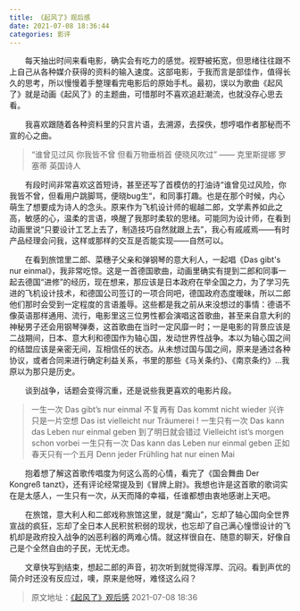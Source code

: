 ```yaml
---
title: 《起风了》观后感
date: 2021-07-08 18:36:44
categories: 影评
---
```


&emsp;&emsp;每天抽出时间来看电影，确实会有吃力的感觉。视野被拓宽，但思绪往往跟不上自己从各种媒介获得的资料的输入速度。这部电影，于我而言是部佳作，值得长久的思考，所以慢慢着手整理看完电影后的原始手札。最初，误以为歌曲《起风了》就是动画《起风了》的主题曲，可惜那时不喜欢追赶潮流，也就没存心思去看。
<!-- more -->

&emsp;&emsp;我喜欢跟随着各种资料里的只言片语，去溯源，去探佚，想哼唱作者那秘而不宣的心之曲。 

> “谁曾见过风
你我皆不曾
但看万物垂梢首 
便晓风吹过”
—— 克里斯提娜 罗塞蒂 英国诗人

&emsp;&emsp;有段时间非常喜欢这首短诗，甚至还写了首模仿的打油诗“谁曾见过风险，你我皆不曾，但看用户跳脚骂，便晓bug生“，和同事打趣。也是在那个时候，内心萌生了想要成为诗人的念头。原来作为飞机设计师的堀越二郎，文学素养如此之高，敏感的心，温柔的言语，唤醒了我那时柔软的思绪。可能同为设计师，在看到动画里说“只要设计工艺上去了，制造技巧自然就跟上去”，我心有戚戚焉——有时产品经理会问我，这样或那样的交互是否能实现——自然可以。

&emsp;&emsp;在看到旅馆里二郎、菜穗子父亲和弹钢琴的意大利人，一起唱《Das gibt's nur einmal》，我非常吃惊。这是一首德国歌曲，动画里确实有提到二郎和同事一起去德国“进修”的经历，现在想来，那应该是日本政府在举全国之力，为了学习先进的飞机设计技术，和德国公司签订的一项合同吧，德国政府态度暧昧，所以二郎他们那时会受到一定程度的言语羞辱。这些都是我之前从来没想过的事情：德语不像英语那样通用、流行，电影里这三位男性都会演唱这首歌曲，甚至来自意大利的神秘男子还会用钢琴弹奏，这首歌曲在当时一定风靡一时；一是电影的背景应该是二战期间，日本、意大利和德国作为轴心国，发动世界性战争。本以为轴心国之间的结盟应该是亲密无间，互相信任的状态。从未想过国与国之间，原来是通过各种协议，或者合同来进行确定利益关系，书里的那些《马关条约》、《南京条约》...我原以为那只是历史。

&emsp;&emsp;谈到战争，话题会变得沉重，还是说些我更喜欢的电影片段。

> 一生一次
Das gibt’s nur einmal
不复再有
Das kommt nicht wieder
兴许只是一片空想
Das ist vielleicht nur Träumerei !
一生只有一次
Das kann das Leben nur einmal geben
到了明日就会错过
Vielleicht ist’s morgen schon vorbei
一生只有一次
Das kann das Leben nur einmal geben
正如春天只有一个五月
Denn jeder Frühling hat nur einen Mai 

&emsp;&emsp;抱着想了解这首歌传唱度为何这么高的心情，看完了《国会舞曲 Der Kongreß tanzt》，还有评论经常提及到《冒牌上尉》。我想也许是这首歌的歌词实在是太感人，一生只有一次，从天而降的幸福，任谁都想由衷地感谢上天吧。

&emsp;&emsp;在旅馆，意大利人和二郎戏称旅馆这里，就是“魔山”，忘却了轴心国向全世界宣战的疯狂，忘却了全日本人民积贫积弱的现状，也忘却了自己满心憧憬设计的飞机却是政府投入战争的凶恶利器的两难心情。就这样很自在、随意的聊天，好像自己是个全然自由的子民，无忧无虑。

&emsp;&emsp;文章快写到结束，想起二郎的声音，初次听到就觉得浑厚、沉闷。看到声优的简介时还没有反应过，噢，原来是他呀，难怪这么闷？

> 原文地址：[《起风了》观后感](https://www.bilibili.com/read/cv12062701) 2021-07-08 18:36

